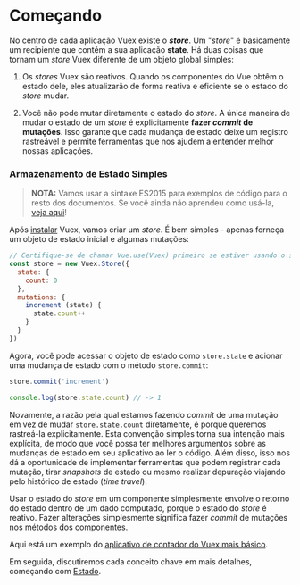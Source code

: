 # Começando

No centro de cada aplicação Vuex existe o **_store_**. Um "_store_" é basicamente um recipiente que contém a sua aplicação **state**. Há duas coisas que tornam um _store_ Vuex diferente de um objeto global simples:

1. Os _stores_ Vuex são reativos. Quando os componentes do Vue obtêm o estado dele, eles atualizarão de forma reativa e eficiente se o estado do _store_ mudar.

2. Você não pode mutar diretamente o estado do _store_. A única maneira de mudar o estado de um _store_ é explicitamente **fazer _commit_ de mutações**. Isso garante que cada mudança de estado deixe um registro rastreável e permite ferramentas que nos ajudem a entender melhor nossas aplicações.

### Armazenamento de Estado Simples

> **NOTA:** Vamos usar a sintaxe ES2015 para exemplos de código para o resto dos documentos. Se você ainda não aprendeu como usá-la, [veja aqui](https://babeljs.io/docs/learn-es2015/)!

Após [instalar](installation.md) Vuex, vamos criar um _store_. É bem simples - apenas forneça um objeto de estado inicial e algumas mutações:

``` js
// Certifique-se de chamar Vue.use(Vuex) primeiro se estiver usando o sistema de módulos
const store = new Vuex.Store({
  state: {
    count: 0
  },
  mutations: {
    increment (state) {
      state.count++
    }
  }
})
```

Agora, você pode acessar o objeto de estado como `store.state` e acionar uma mudança de estado com o método `store.commit`:

``` js
store.commit('increment')

console.log(store.state.count) // -> 1
```

Novamente, a razão pela qual estamos fazendo _commit_ de uma mutação em vez de mudar `store.state.count` diretamente, é porque queremos rastreá-la explicitamente. Esta convenção simples torna sua intenção mais explícita, de modo que você possa ter melhores argumentos sobre as mudanças de estado em seu aplicativo ao ler o código. Além disso, isso nos dá a oportunidade de implementar ferramentas que podem registrar cada mutação, tirar _snapshots_ de estado ou mesmo realizar depuração viajando pelo histórico de estado (_time travel_).

Usar o estado do _store_ em um componente simplesmente envolve o retorno do estado dentro de um dado computado, porque o estado do _store_ é reativo. Fazer alterações simplesmente significa fazer _commit_ de mutações nos métodos dos componentes.

Aqui está um exemplo do [aplicativo de contador do Vuex mais básico](https://jsfiddle.net/n9jmu5v7/1269/).

Em seguida, discutiremos cada conceito chave em mais detalhes, começando com [Estado](state.md).

